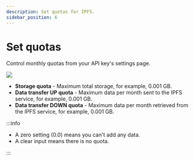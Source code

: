 ```yaml
---
description: Set quotas for IPFS.
sidebar_position: 6
---
```


# Set quotas

Control monthly quotas from your API key's settings page.

<div class="left-align-container">
  <div class="img-large">
    <img
      src={require("../../images/quotas.png").default}
    />
  </div>
</div>

- **Storage quota** - Maximum total storage, for example, 0.001 GB.
- **Data transfer UP quota** - Maximum data per month sent to the IPFS service, for example, 0.001 GB.
- **Data transfer DOWN quota** - Maximum data per month retrieved from the IPFS service, for example, 0.001 GB.

:::info

- A zero setting (0.0) means you can't add any data.
- A clear input means there is no quota.

:::
